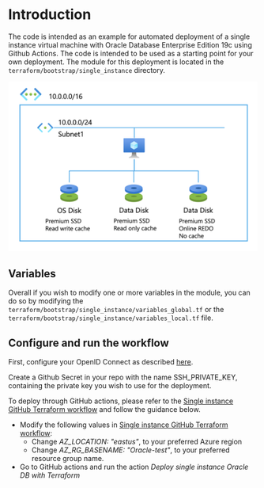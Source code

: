 # Introduction

The code is intended as an example for automated deployment of a single instance virtual machine with Oracle Database Enterprise Edition 19c using Github Actions. The code is intended to be used as a starting point for your own deployment. The module for this deployment is located in the `terraform/bootstrap/single_instance` directory.

 ![Single VM](media/single_vm.png)

## Variables

Overall if you wish to modify one or more variables in the module, you can do so by modifying the `terraform/bootstrap/single_instance/variables_global.tf`  or the `terraform/bootstrap/single_instance/variables_local.tf` file.

## Configure and run the workflow

First, configure your OpenID Connect as described [here](https://learn.microsoft.com/en-us/azure/developer/github/connect-from-azure?tabs=azure-portal%2Cwindows#use-the-azure-login-action-with-openid-connect).

Create a Github Secret in your repo with the name SSH_PRIVATE_KEY, containing the private key you wish to use for the deployment.

To deploy through GitHub actions, please refer to the [Single instance GitHub Terraform workflow](../blob/main/.github/workflows/full-si-tf-deploy.yml) and follow the guidance below.

- Modify the following values in [Single instance GitHub Terraform workflow](../blob/main/.github/workflows/full-si-tf-deploy.yml):
  - Change _AZ_LOCATION: "eastus"_, to your preferred Azure region
  - Change _AZ_RG_BASENAME: "Oracle-test"_, to your preferred resource group name.
- Go to GitHub actions and run the action *Deploy single instance Oracle DB with Terraform*
